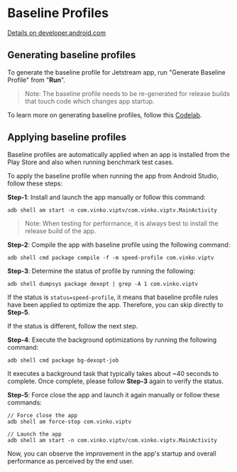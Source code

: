 # Baseline Profiles

[Details on developer.android.com](https://developer.android.com/studio/profile/baselineprofiles)


## Generating baseline profiles

To generate the baseline profile for Jetstream app, run "Generate Baseline Profile" from "**Run**".

> Note: The baseline profile needs to be re-generated for release builds that touch code which changes app startup.

To learn more on generating baseline profiles, follow this [Codelab](http://goo.gle/baseline-profiles).


## Applying baseline profiles

Baseline profiles are automatically applied when an app is installed from the Play Store and also when running benchmark test cases.


To apply the baseline profile when running the app from Android Studio, follow these steps:


**Step-1**: Install and launch the app manually or follow this command:

```
adb shell am start -n com.vinko.viptv/com.vinko.viptv.MainActivity
```

> Note: When testing for performance, it is always best to install the release build of the app.


**Step-2**: Compile the app with baseline profile using the following command: 

```
adb shell cmd package compile -f -m speed-profile com.vinko.viptv
```


**Step-3**: Determine the status of profile by running the following:

```
adb shell dumpsys package dexopt | grep -A 1 com.vinko.viptv
```

If the status is `status=speed-profile`, it means that baseline profile rules have been applied to optimize the app. Therefore, you can skip directly to **Step-5**.

If the status is different, follow the next step.


**Step-4**: Execute the background optimizations by running the following command: 

```
adb shell cmd package bg-dexopt-job
```

It executes a background task that typically takes about ~40 seconds to complete. Once complete, please follow **Step-3** again to verify the status.


**Step-5**: Force close the app and launch it again manually or follow these commands:

```
// Force close the app
adb shell am force-stop com.vinko.viptv

// Launch the app
adb shell am start -n com.vinko.viptv/com.vinko.viptv.MainActivity
```

Now, you can observe the improvement in the app's startup and overall performance as perceived by the end user.


